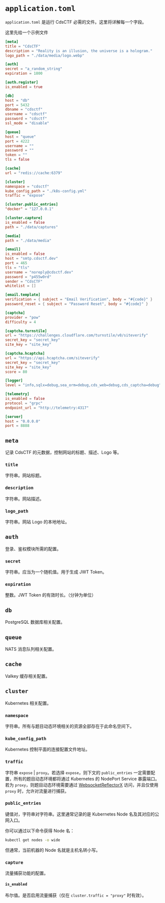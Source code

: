 # `application.toml`

`application.toml` 是运行 CdsCTF 必需的文件。这里将详解每一个字段。

这里先给一个示例文件

```toml
[meta]
title = "CdsCTF"
description = "Reality is an illusion, the universe is a hologram."
logo_path = "./data/media/logo.webp"

[auth]
secret = "a_random_string"
expiration = 1800

[auth.register]
is_enabled = true

[db]
host = "db"
port = 5432
dbname = "cdsctf"
username = "cdsctf"
password = "cdsctf"
ssl_mode = "disable"

[queue]
host = "queue"
port = 4222
username = ""
password = ""
token = ""
tls = false

[cache]
url = "redis://cache:6379"

[cluster]
namespace = "cdsctf"
kube_config_path = "./k8s-config.yml"
traffic = "expose"

[cluster.public_entries]
"docker" = "127.0.0.1"

[cluster.capture]
is_enabled = false
path = "./data/captures"

[media]
path = "./data/media"

[email]
is_enabled = false
host = "smtp.cdsctf.dev"
port = 465
tls = "tls"
username = "noreply@cdsctf.dev"
password = "p455w0rd"
sender = "CdsCTF"
whitelist = []

[email.template]
verification = { subject = "Email Verification", body = "#{code}" }
password_reset = { subject = "Password Reset", body = "#{code}" }

[captcha]
provider = "pow"
difficulty = 4

[captcha.turnstile]
url = "https://challenges.cloudflare.com/turnstile/v0/siteverify"
secret_key = "secret_key"
site_key = "site_key"

[captcha.hcaptcha]
url = "https://api.hcaptcha.com/siteverify"
secret_key = "secret_key"
site_key = "site_key"
score = 80

[logger]
level = "info,sqlx=debug,sea_orm=debug,cds_web=debug,cds_captcha=debug"

[telemetry]
is_enabled = false
protocol = "grpc"
endpoint_url = "http://telemetry:4317"

[server]
host = "0.0.0.0"
port = 8888
```

## `meta`

记录 CdsCTF 的元数据，控制网站的标题、描述、Logo 等。

### `title`

字符串。网站标题。

### `description`

字符串。网站描述。

### `logo_path`

字符串。网站 Logo 的本地地址。

## `auth`

登录、鉴权模块所需的配置。

### `secret`

字符串。应当为一个随机值。用于生成 JWT Token。

### `expiration`

整数。JWT Token 的有效时长。（分钟为单位）

## `db`

PostgreSQL 数据库相关配置。

## `queue`

NATS 消息队列相关配置。

## `cache`

Valkey 缓存相关配置。

## `cluster`

Kubernetes 相关配置。

### `namespace`

字符串。所有与题目动态环境相关的资源全部存在于此命名空间下。

### `kube_config_path`

Kubernetes 控制平面的连接配置文件地址。

### `traffic`

字符串 `expose` | `proxy`。若选择 `expose`，则下文的 `public_entries` 一定需要配置，所有的题目动态环境都将通过 Kubernetes 的 NodePort Service 暴露端口。若为 `proxy`，则题目动态环境需要通过 [WebsocketReflectorX](https://github.com/XDSEC/WebSocketReflectorX) 访问，并且仅使用 `proxy` 时，允许对流量进行捕获。

### `public_entries`

键值对，字符串对字符串。这里通常记录的是 Kubernetes Node 名及其对应的公网入口。

你可以通过以下命令获得 Node 名：

```bash
kubectl get nodes -o wide
```

但通常，当前机器的 Node 名就是主机名转小写。

### `capture`

流量捕获功能的配置。

#### `is_enabled`

布尔值。是否启用流量捕获（仅在 `cluster.traffic = "proxy"` 时有效）。